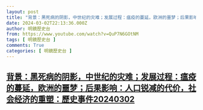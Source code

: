 ```yaml
---
layout: post
title: "背景：黑死病的阴影，中世纪的灾难；发展过程：瘟疫的蔓延，欧洲的噩梦；后果影响：人口锐减的代价，社会经济的重塑：歷史事件20240302"
date: 2024-03-02T22:13:36.000Z
author: 明鏡歷史台
from: https://www.youtube.com/watch?v=QuP7N6GOtNM
tags: [ 明鏡歷史台 ]
comments: True
categories: [ 明鏡歷史台 ]
---
```

<!--1709417616000-->
[背景：黑死病的阴影，中世纪的灾难；发展过程：瘟疫的蔓延，欧洲的噩梦；后果影响：人口锐减的代价，社会经济的重塑：歷史事件20240302](https://www.youtube.com/watch?v=QuP7N6GOtNM)
------

<div>

</div>
